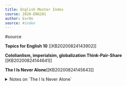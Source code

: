 ```yaml
---
title: English Master Index
course: 2020-ENG201
author: Exr0n
source: #index
---
```


#source

**Topics for English 10** [[KB20200824143902]]

**Cololianlism, imperialsim, globalization Think-Pair-Share** [[KB20200824144641]]

**The I Is Never Alone**[[KB20200824145643]]

<details><summary>Notes on `The I Is Never Alone`</summary>

- Part of the surrealist movement

Siriak

- context from text
    - Left from Makassar, a city in Indonesia
    - SS Max Havelaar, an influential book about Dutch Colonialsm around the 19th century.
    - Name Suna Siriak is probably Indonesian.
     - Robinson Crusoe - short story about a white person stranded on an island, written early 17th century.
     
Homework: Underline repeating/key words.
Wednesday on class: why is this surrealist? What is the connection to greater imperialism?

</details>